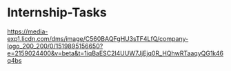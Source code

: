 # Internship-Tasks

https://media-exp1.licdn.com/dms/image/C560BAQFgHU3sTF4LfQ/company-logo_200_200/0/1519895156650?e=2159024400&v=beta&t=1iqBaESC2l4UUW7JjEjq0R_HQhwRTaaqyQG1k46q4bs
